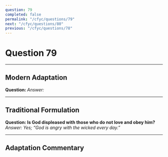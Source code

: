 ```yaml
---
question: 79
completed: false
permalink: "/cfyc/questions/79"
next: "/cfyc/questions/80"
previous: "/cfyc/questions/78"
---
```

# Question 79
---
## Modern Adaptation
<strong>
    Question:
</strong>

<em>
    Answer:
</em>

---
## Traditional Formulation
<strong>
    Question: Is God displeased with those who do not love and obey him?
</strong>

<em>
    Answer: Yes; “God is angry with the wicked every day.”
</em>

---
## Adaptation Commentary
